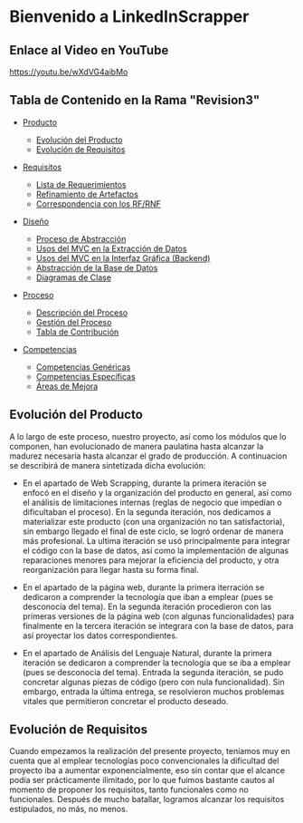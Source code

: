 # Bienvenido a LinkedInScrapper

## Enlace al Video en YouTube
https://youtu.be/wXdVG4aibMo

## Tabla de Contenido en la Rama "Revision3"
* [Producto](README.md)
    * [Evolución del Producto](#evolución-del-producto)
    * [Evolución de Requisitos](#evolución-de-requisitos)

* [Requisitos](/Documentación/Requisitos)
    * [Lista de Requerimientos](/Documentación/Requisitos/Requerimientos.md)
    * [Refinamiento de Artefactos](/Documentación/Requisitos/Artefactos/HistoriasDeUsuario.md)
    * [Correspondencia con los RF/RNF](/Documentación/Requisitos/Requerimientos.md#correspondencia-con-los-rfrnf)

* [Diseño](/Documentación/)
    * [Proceso de Abstracción](/Documentación/Abstracción/Abstracción.md)
    * [Usos del MVC en la Extracción de Datos](/Documentación/Abstracción/ExtracciónDatos/Documentacion_Extraccion_Datos.md)
    * [Usos del MVC en la Interfaz Gráfica (Backend)](/Documentación/Abstracción/GUI/Documentacion_GUI.md)
    * [Abstracción de la Base de Datos](/Documentación/Abstracción/DataBase/BaseDeDatos.md)
    * [Diagramas de Clase](/Documentación/Diagramas/)

* [Proceso](/Documentación/Proceso/)
    * [Descripción del Proceso](/Documentación/Proceso/Descripcion.md)
    * [Gestión del Proceso](/Documentación/Proceso/Gestión.md)
    * [Tabla de Contribución](/Documentación/Proceso/Participación.md)

* [Competencias](/Documentación/Competencias/Competencias.md)
    * [Competencias Genéricas](/Documentación/Competencias/Competencias.md#competencias-genéricas)
    * [Competencias Específicas](/Documentación/Competencias/Competencias.md#competencias-específicas)
    * [Áreas de Mejora](/Documentación/Competencias/Competencias.md#áreas-de-mejora)
    



## Evolución del Producto

A lo largo de este proceso, nuestro proyecto, así como los módulos que lo componen, han evolucionado de manera paulatina hasta alcanzar la madurez necesaria hasta alcanzar el grado de producción. A continuacion se describirá de manera sintetizada dicha evolución:


* En el apartado de Web Scrapping, durante la primera iteración se enfocó en el diseño y la organización del producto en general, así como el análisis de limitaciones internas (reglas de negocio que impedían o dificultaban el proceso). En la segunda iteración, nos dedicamos a materializar este producto (con una organización no tan satisfactoria), sin embargo llegado el final de este ciclo, se logró ordenar de manera más profesional. La ultima iteración se usó principalmente para integrar el código con la base de datos, así como la implementación de algunas reparaciones menores para mejorar la eficiencia del producto, y otra reorganización para llegar hasta su forma final.

* En el apartado de la página web, durante la primera iterración se dedicaron a comprender la tecnología que iban a emplear (pues se desconocía del tema). En la segunda iteración procedieron con las primeras versiones de la página web (con algunas funcionalidades) para finalmente en la tercera iteración se integrara con la base de datos, para así proyectar los datos correspondientes.

* En el apartado de Análisis del Lenguaje Natural, durante la primera iteración se dedicaron a comprender la tecnología que se iba a emplear (pues se desconocia del tema). Entrada la segunda iteración, se pudo concretar algunas piezas de código (pero con nula funcionalidad). Sin embargo, entrada la última entrega, se resolvieron muchos problemas vitales que permitieron concretar el producto deseado.

## Evolución de Requisitos
Cuando empezamos la realización del presente proyecto, teníamos muy en cuenta que al emplear tecnologías poco convencionales la dificultad del proyecto iba a aumentar exponencialmente, eso sin contar que el alcance podía ser prácticamente ilimitado, por lo que fuimos bastante cautos al momento de proponer los requisitos, tanto funcionales como no funcionales. Después de mucho batallar, logramos alcanzar los requisitos estipulados, no más, no menos. 


